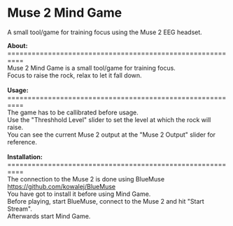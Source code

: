 # Muse 2 Mind Game
 A small tool/game for training focus using the Muse 2 EEG headset.
 
<b>About:</b><br>
==========================================================<br>
Muse 2 Mind Game is a small tool/game for training focus.<br>
Focus to raise the rock, relax to let it fall down.<br>
<br>
<b>Usage:</b><br>
==========================================================<br>
The game has to be callibrated before usage. <br>
Use the "Threshhold Level" slider to set the level at which the rock will raise. <br>
You can see the current Muse 2 output at the "Muse 2 Output" slider for reference.<br>
<br>
<b>Installation:</b><br>
==========================================================<br>
The connection to the Muse 2 is done using BlueMuse<br>
https://github.com/kowalej/BlueMuse<br>
You have got to install it before using Mind Game.<br>
Before playing, start BlueMuse, connect to the Muse 2 and hit "Start Stream".<br>
Afterwards start Mind Game.
